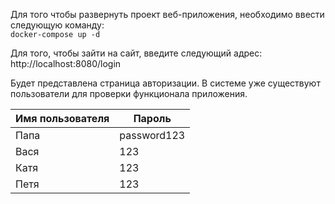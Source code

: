 Для того чтобы развернуть проект веб-приложения, необходимо ввести следующую команду: 
</br>`docker-compose up -d`

Для того, чтобы зайти на сайт, введите следующий адрес:
http://localhost:8080/login 

Будет представлена страница авторизации. В системе уже существуют пользователи для проверки функционала приложения.

| Имя пользователя | Пароль      |
|------------------|-------------|
| Папа             | password123 |
| Вася             | 123         |
| Катя             | 123         |
| Петя             | 123         |
